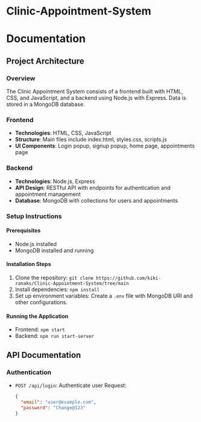# Clinic-Appointment-System
# Documentation

## Project Architecture

### Overview
The Clinic Appointment System consists of a frontend built with HTML, CSS, and JavaScript, and a backend using Node.js with Express. Data is stored in a MongoDB database.

### Frontend
- **Technologies**: HTML, CSS, JavaScript
- **Structure**: Main files include index.html, styles.css, scripts.js
- **UI Components**: Login popup, signup popup, home page, appointments page

### Backend
- **Technologies**: Node.js, Express
- **API Design**: RESTful API with endpoints for authentication and appointment management
- **Database**: MongoDB with collections for users and appointments

### Setup Instructions

#### Prerequisites
- Node.js installed
- MongoDB installed and running

#### Installation Steps
1. Clone the repository: `git clone https://github.com/kiki-ranaks/Clinic-Appointment-System/tree/main`
2. Install dependencies: `npm install`
3. Set up environment variables: Create a `.env` file with MongoDB URI and other configurations.

#### Running the Application
- Frontend: `npm start`
- Backend: `npm run start-server`

## API Documentation

### Authentication

- `POST /api/login`: Authenticate user
  Request:
  ```json
  {
    "email": "user@example.com",
    "password": "Change@123"
  }
